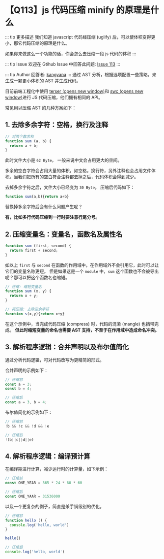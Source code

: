 # 【Q113】js 代码压缩 minify 的原理是什么

::: tip 更多描述
我们知道 javascript 代码经压缩 (uglify) 后，可以使体积变得更小，那它代码压缩的原理是什么。

如果你来做这么一个功能的话，你会怎么去压缩一段 js 代码的体积
:::

::: tip Issue
欢迎在 Gtihub Issue 中回答此问题: [Issue 113](https://github.com/kangyana/daily-question/issues/113)
:::

::: tip Author
回答者: [kangyana](https://github.com/kangyana)
:::
通过 AST 分析，根据选项配置一些策略，来生成一颗更小体积的 AST 并生成代码。

目前前端工程化中使用 [terser (opens new window)](https://terser.org/docs/api-reference#compress-options)和 [swc (opens new window)](https://swc.rs/docs/configuration/minification)进行 JS 代码压缩，他们拥有相同的 API。

常见用以压缩 AST 的几种方案如下：

## 1. 去除多余字符：空格，换行及注释
```javascript
// 对两个数求和
function sum (a, b) {
  return a + b;
}
```

此时文件大小是 `62 Byte`， 一般来说中文会占用更大的空间。

多余的空白字符会占用大量的体积，如空格，换行符，另外注释也会占用文件体积。当我们把所有的空白符合注释都去掉之后，代码体积会得到减少。

去掉多余字符之后，文件大小已经变为 `30 Byte`。 压缩后代码如下：
```javascript
function sum(a,b){return a+b}
```

替换掉多余字符后会有什么问题产生呢？

**有，比如多行代码压缩到一行时要注意行尾分号。**

## 2. 压缩变量名：变量名，函数名及属性名
```javascript
function sum (first, second) {
  return first + second;  
}
```

如以上 `first` 与 `second` 在函数的作用域中，在作用域外不会引用它，此时可以让它们的变量名称更短。
但是如果这是一个 `module` 中，`sum` 这个函数也不会被导出呢？那可以把这个函数名也缩短。
```javascript
// 压缩: 缩短变量名
function sum (x, y) {
  return x + y;  
}

// 再压缩: 去除空余字符
function s(x,y){return x+y}
```

在这个示例中，当完成代码压缩 (compress) 时，代码的混淆 (mangle) 也捎带完成。 
**但此时缩短变量的命名也需要 AST 支持，不至于在作用域中造成命名冲突。**

## 3. 解析程序逻辑：合并声明以及布尔值简化
通过分析代码逻辑，可对代码改写为更精简的形式。

合并声明的示例如下：
```javascript
// 压缩前
const a = 3;
const b = 4;

// 压缩后
const a = 3, b = 4;
```

布尔值简化的示例如下：
```javascript
// 压缩前
!b && !c && !d && !e

// 压缩后
!(b||c||d||e)
```

## 4. 解析程序逻辑：编译预计算
在编译期进行计算，减少运行时的计算量，如下示例：
```javascript
// 压缩前
const ONE_YEAR = 365 * 24 * 60 * 60

// 压缩后
const ONE_YAAR = 31536000
```

以及一个更复杂的例子，简直是杀手锏级别的优化。
```javascript
// 压缩前
function hello () {
  console.log('hello, world')
}

hello()

// 压缩后
console.log('hello, world')
```
